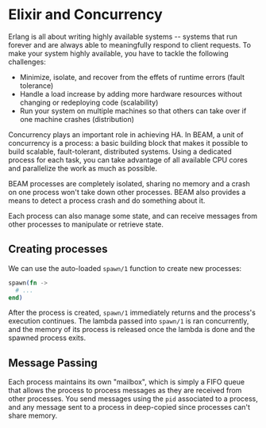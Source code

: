 # Elixir and Concurrency

Erlang is all about writing highly available systems -- systems that run forever and are always able to meaningfully respond to client requests. To make your system highly available, you have to tackle the following challenges:

- Minimize, isolate, and recover from the effets of runtime errors (fault tolerance)
- Handle a load increase by adding more hardware resources without changing or redeploying code (scalability)
- Run your system on multiple machines so that others can take over if one machine crashes (distribution)

Concurrency plays an important role in achieving HA. In BEAM, a unit of concurrency is a process: a basic building block that makes it possible to build scalable, fault-tolerant, distributed systems. Using a dedicated process for each task, you can take advantage of all available CPU cores and parallelize the work as much as possible.

BEAM processes are completely isolated, sharing no memory and a crash on one process won't take down other processes. BEAM also provides a means to detect a process crash and do something about it.

Each process can also manage some state, and can receive messages from other processes to manipulate or retrieve state.


## Creating processes

We can use the auto-loaded `spawn/1` function to create new processes:

```ex
spawn(fn ->
  # ...
end)
```

After the process is created, `spawn/1` immediately returns and the process's execution continues. The lambda passed into `spawn/1` is ran concurrently, and the memory of its process is released once the lambda is done and the spawned process exits.

## Message Passing

Each process maintains its own "mailbox", which is simply a FIFO queue that allows the process to process messages as they are received from other processes. You send messages using the `pid` associated to a process, and any message sent to a process in deep-copied since processes can't share memory.


